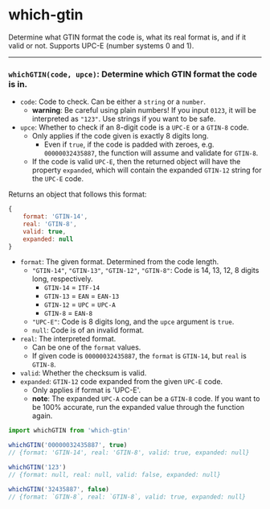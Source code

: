 which-gtin
===

Determine what GTIN format the code is, what its real format is, and if it valid or not. Supports UPC-E (number systems 0 and 1).

---

### `whichGTIN(code, upce)`: Determine which GTIN format the code is in.

* `code`: Code to check. Can be either a `string` or a `number`.
    - **warning**: Be careful using plain numbers! If you input `0123`, it will be interpreted as `"123"`. Use strings if you want to be safe.
* `upce`: Whether to check if an 8-digit code is a `UPC-E` or a `GTIN-8` code.
    - Only applies if the code given is exactly 8 digits long.
        + Even if `true`, if the code is padded with zeroes, e.g. `00000032435887`, the function will assume and validate for `GTIN-8`.
    - If the code is valid `UPC-E`, then the returned object will have the property `expanded`, which will contain the expanded `GTIN-12` string for the `UPC-E` code.

Returns an object that follows this format:

```js
{
    format: 'GTIN-14',
    real: 'GTIN-8',
    valid: true,
    expanded: null
}
```

* `format`: The given format. Determined from the code length.
    - `"GTIN-14"`, `"GTIN-13"`, `"GTIN-12"`, `"GTIN-8"`: Code is 14, 13, 12, 8 digits long, respectively.
        + `GTIN-14` = `ITF-14`
        + `GTIN-13` = `EAN` = `EAN-13`
        + `GTIN-12` = `UPC` = `UPC-A`
        + `GTIN-8` = `EAN-8`
    - `"UPC-E"`: Code is 8 digits long, and the `upce` argument is `true`.
    - `null`: Code is of an invalid format.
* `real`: The interpreted format.
    - Can be one of the `format` values.
    - If given code is `00000032435887`, the `format` is `GTIN-14`, but `real` is `GTIN-8`.
* `valid`: Whether the checksum is valid.
* `expanded`: `GTIN-12` code expanded from the given `UPC-E` code.
    - Only applies if format is 'UPC-E'.
    - **note**: The expanded `UPC-A` code can be a `GTIN-8` code. If you want to be 100% accurate, run the expanded value through the function again.


```js
import whichGTIN from 'which-gtin'

whichGTIN('00000032435887', true)
// {format: 'GTIN-14', real: 'GTIN-8', valid: true, expanded: null}

whichGTIN('123')
// {format: null, real: null, valid: false, expanded: null}

whichGTIN('32435887', false)
// {format: `GTIN-8`, real: `GTIN-8`, valid: true, expanded: null}

```
